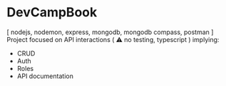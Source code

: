 # DevCampBook
[ nodejs, nodemon, express, mongodb, mongodb compass, postman ]
Project focused on API interactions ( ⚠️ no testing, typescript ) implying:
- CRUD
- Auth
- Roles
- API documentation